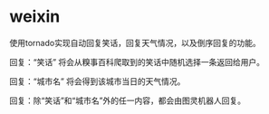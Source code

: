 # weixin
使用tornado实现自动回复笑话，回复天气情况，以及倒序回复的功能。

回复：“笑话”	将会从糗事百科爬取到的笑话中随机选择一条返回给用户。

回复：“城市名”  将会得到该城市当日的天气情况。

回复：除“笑话”和“城市名”外的任一内容，都会由图灵机器人回复。
